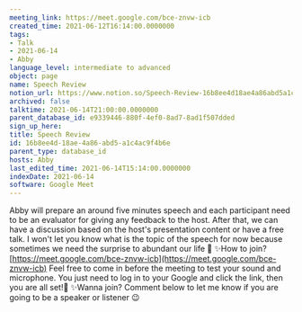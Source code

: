 ```yaml
---
meeting_link: https://meet.google.com/bce-znvw-icb
created_time: 2021-06-12T16:14:00.0000000
tags:
- Talk
- 2021-06-14
- Abby
language_level: intermediate to advanced
object: page
name: Speech Review
notion_url: https://www.notion.so/Speech-Review-16b8ee4d18ae4a86abd5a1c4ac9f4b6e
archived: false
talktime: 2021-06-14T21:00:00.0000000
parent_database_id: e9339446-880f-4ef0-8ad7-8ad1f507dded
sign_up_here: 
title: Speech Review
id: 16b8ee4d-18ae-4a86-abd5-a1c4ac9f4b6e
parent_type: database_id
hosts: Abby
last_edited_time: 2021-06-14T15:14:00.0000000
indexDate: 2021-06-14
software: Google Meet
---
```


Abby will prepare an around five minutes speech and each participant need to be an evaluator for giving any feedback to the host. After that, we can have a discussion based on the host's presentation content or have a free talk. I won't let you know what is the topic of the speech for now because sometimes we need the surprise to abundant our life 🥰
✨How to join?
 [https://meet.google.com/bce-znvw-icb](https://meet.google.com/bce-znvw-icb) 
Feel free to come in before the meeting to test your sound and microphone. You just need to log in to your Google and click the link, then you are all set!🥳 
✨Wanna join?
Comment below to let me know if you are going to be a speaker or listener 😉

